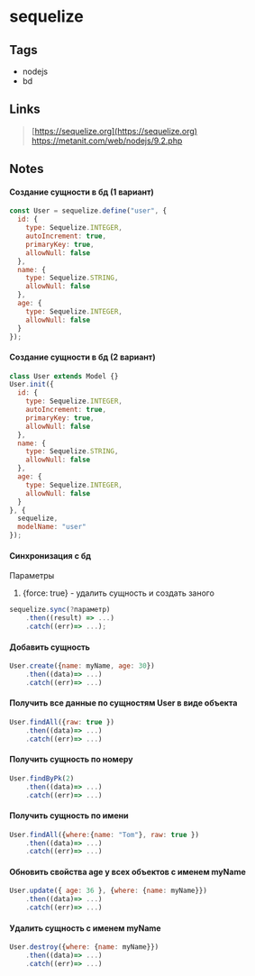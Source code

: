 
# sequelize

## Tags
* nodejs
* bd

## Links
> [https://sequelize.org](https://sequelize.org)
> https://metanit.com/web/nodejs/9.2.php

## Notes

#### Создание сущности в бд (1 вариант) 
```js
const User = sequelize.define("user", {
  id: {
    type: Sequelize.INTEGER,
    autoIncrement: true,
    primaryKey: true,
    allowNull: false
  },
  name: {
    type: Sequelize.STRING,
    allowNull: false
  },
  age: {
    type: Sequelize.INTEGER,
    allowNull: false
  }
});
```

#### Создание сущности в бд (2 вариант)
```js
class User extends Model {}
User.init({
  id: {
    type: Sequelize.INTEGER,
    autoIncrement: true,
    primaryKey: true,
    allowNull: false
  },
  name: {
    type: Sequelize.STRING,
    allowNull: false
  },
  age: {
    type: Sequelize.INTEGER,
    allowNull: false
  }
}, {
  sequelize,
  modelName: "user"
});
```

####  Синхронизация с бд
Параметры
1) {force: true} - удалить сущность и создать заного
```js
sequelize.sync(?параметр)
	.then((result) => ...)
	.catch((err)=> ...);
```
#### Добавить сущность
```js
User.create({name: myName, age: 30})
	.then((data)=> ...)
	.catch((err)=> ...)
```

#### Получить все данные по сущностям User в виде объекта
```js
User.findAll({raw: true })
	.then((data)=> ...)
	.catch((err)=> ...)
```

#### Получить сущность по номеру
```js
User.findByPk(2)
	.then((data)=> ...)
	.catch((err)=> ...)
```

#### Получить сущность по имени
```js
User.findAll({where:{name: "Tom"}, raw: true })
	.then((data)=> ...)
	.catch((err)=> ...)
```

####  Обновить свойства age у всех объектов с именем myName
```js
User.update({ age: 36 }, {where: {name: myName}})
	.then((data)=> ...)
	.catch((err)=> ...)
```

#### Удалить сущность c именем myName
```js
User.destroy({where: {name: myName}})
	.then((data)=> ...)
	.catch((err)=> ...)
```
<!--stackedit_data:
eyJoaXN0b3J5IjpbLTE1MzE0NTA4NTksLTE1MzE0NTA4NTksLT
E0MzIzMjEwNDddfQ==
-->